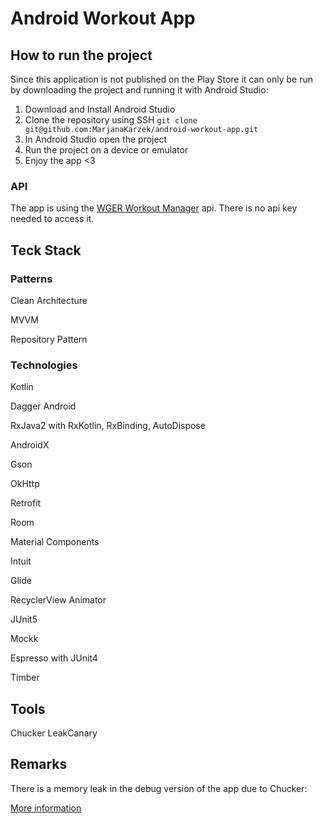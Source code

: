 # Android Workout App
## How to run the project
Since this application is not published on the Play Store it can only be run by downloading the project and running it with Android Studio:

1. Download and Install Android Studio
2. Clone the repository using SSH `git clone git@github.com:MarjanaKarzek/android-workout-app.git`
3. In Android Studio open the project
4. Run the project on a device or emulator
5. Enjoy the app <3

### API
The app is using the [WGER Workout Manager](https://wger.de/de/software/api) api. There is no api key needed to access it.

## Teck Stack
### Patterns
Clean Architecture

MVVM

Repository Pattern

### Technologies
Kotlin


Dagger Android

RxJava2 with RxKotlin, RxBinding, AutoDispose

AndroidX


Gson

OkHttp

Retrofit


Room


Material Components

Intuit

Glide

RecyclerView Animator


JUnit5

Mockk

Espresso with JUnit4


Timber

## Tools
Chucker
LeakCanary

## Remarks
There is a memory leak in the debug version of the app due to Chucker: 

[More information](https://github.com/ChuckerTeam/chucker/issues/102)
